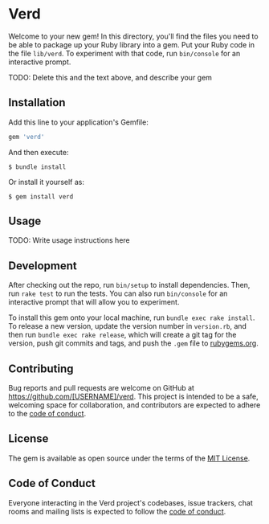 # Verd

Welcome to your new gem! In this directory, you'll find the files you need to be able to package up your Ruby library into a gem. Put your Ruby code in the file `lib/verd`. To experiment with that code, run `bin/console` for an interactive prompt.

TODO: Delete this and the text above, and describe your gem

## Installation

Add this line to your application's Gemfile:

```ruby
gem 'verd'
```

And then execute:

    $ bundle install

Or install it yourself as:

    $ gem install verd

## Usage

TODO: Write usage instructions here

## Development

After checking out the repo, run `bin/setup` to install dependencies. Then, run `rake test` to run the tests. You can also run `bin/console` for an interactive prompt that will allow you to experiment.

To install this gem onto your local machine, run `bundle exec rake install`. To release a new version, update the version number in `version.rb`, and then run `bundle exec rake release`, which will create a git tag for the version, push git commits and tags, and push the `.gem` file to [rubygems.org](https://rubygems.org).

## Contributing

Bug reports and pull requests are welcome on GitHub at https://github.com/[USERNAME]/verd. This project is intended to be a safe, welcoming space for collaboration, and contributors are expected to adhere to the [code of conduct](https://github.com/[USERNAME]/verd/blob/master/CODE_OF_CONDUCT.md).


## License

The gem is available as open source under the terms of the [MIT License](https://opensource.org/licenses/MIT).

## Code of Conduct

Everyone interacting in the Verd project's codebases, issue trackers, chat rooms and mailing lists is expected to follow the [code of conduct](https://github.com/[USERNAME]/verd/blob/master/CODE_OF_CONDUCT.md).
